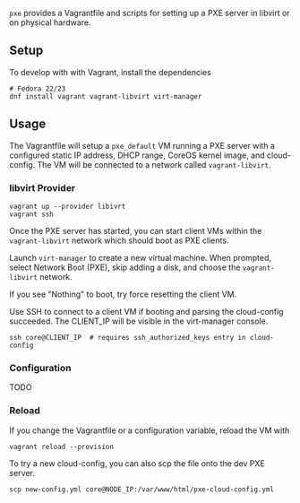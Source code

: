 
`pxe` provides a Vagrantfile and scripts for setting up a PXE server in libvirt or on physical hardware.

## Setup

To develop with with Vagrant, install the dependencies

	# Fedora 22/23
	dnf install vagrant vagrant-libvirt virt-manager

## Usage

The Vagrantfile will setup a `pxe_default` VM running a PXE server with a configured static IP address, DHCP range, CoreOS kernel image, and cloud-config. The VM will be connected to a network called `vagrant-libvirt`.

### libvirt Provider

    vagrant up --provider libivrt
    vagrant ssh

Once the PXE server has started, you can start client VMs within the `vagrant-libvirt` network which should boot as PXE clients.

Launch `virt-manager` to create a new virtual machine. When prompted, select Network Boot (PXE), skip adding a disk, and choose the `vagrant-libvirt` network.

If you see "Nothing" to boot, try force resetting the client VM.

Use SSH to connect to a client VM if booting and parsing the cloud-config succeeded. The CLIENT_IP will be visible in the virt-manager console.

    ssh core@CLIENT_IP  # requires ssh_authorized_keys entry in cloud-config

### Configuration

TODO

### Reload

If you change the Vagrantfile or a configuration variable, reload the VM with

    vagrant reload --provision

To try a new cloud-config, you can also scp the file onto the dev PXE server.

	scp new-config.yml core@NODE_IP:/var/www/html/pxe-cloud-config.yml
